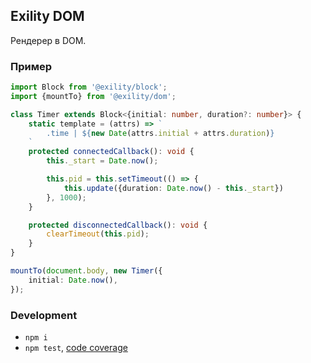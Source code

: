 Exility DOM
------------
Рендерер в DOM.


### Пример

```ts
import Block from '@exility/block';
import {mountTo} from '@exility/dom';

class Timer extends Block<{initial: number, duration?: number}> {
	static template = (attrs) => `
		.time | ${new Date(attrs.initial + attrs.duration)}
	`
	protected connectedCallback(): void {
		this._start = Date.now();

		this.pid = this.setTimeout(() => {
			this.update({duration: Date.now() - this._start})
		}, 1000);
	}

	protected disconnectedCallback(): void {
		clearTimeout(this.pid);
	}
}

mountTo(document.body, new Timer({
	initial: Date.now(),
});
```


### Development

 - `npm i`
 - `npm test`, [code coverage](./coverage/lcov-report/index.html)

